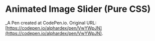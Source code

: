# Animated Image Slider (Pure CSS)
 _A Pen created at CodePen.io. Original URL: [https://codepen.io/alphardex/pen/VwYWpJN](https://codepen.io/alphardex/pen/VwYWpJN).

 